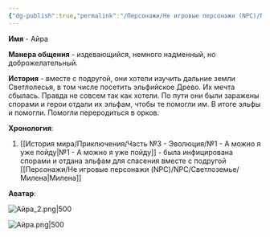 ```yaml
---
{"dg-publish":true,"permalink":"/Персонажи/Не игровые персонажи (NPC)/NPC/Светлоземье/Айра/","noteIcon":"","created":"2025-10-12T10:43:21.387+03:00","updated":"2025-09-28T12:35:01.025+03:00"}
---
```



**Имя** - Айра

**Манера общения** - издевающийся, немного надменный, но доброжелательный. 

**История** - вместе с подругой, они хотели изучить дальние земли Светлолесья, в том числе посетить эльфийское Древо. Их мечта сбылась. Правда не совсем так как хотели. По пути они были заражены спорами и герои отдали их эльфам, чтобы те помогли им. В итоге эльфы и помогли. Помогли переродиться в орков. 

**Хронология**:
1. [[История мира/Приключения/Часть №3 - Эволюция/№1 - А можно я уже пойду\|№1 - А можно я уже пойду]] - была инфицирована спорами и отдана эльфам для спасения вместе с подругой [[Персонажи/Не игровые персонажи (NPC)/NPC/Светлоземье/Милена\|Милена]]

**Аватар**:

![Айра_2.png|500](/img/user/system/img/NPC/%D0%A1%D0%B2%D0%B5%D1%82%D0%BB%D0%BE%D0%B7%D0%B5%D0%BC%D1%8C%D0%B5/%D0%90%D0%B9%D1%80%D0%B0_2.png)

![Айра.png|500](/img/user/system/img/NPC/%D0%A1%D0%B2%D0%B5%D1%82%D0%BB%D0%BE%D0%B7%D0%B5%D0%BC%D1%8C%D0%B5/%D0%90%D0%B9%D1%80%D0%B0.png)

